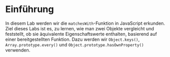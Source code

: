 # Einführung

In diesem Lab werden wir die `matchesWith`-Funktion in JavaScript erkunden. Ziel dieses Labs ist es, zu lernen, wie man zwei Objekte vergleicht und feststellt, ob sie äquivalente Eigenschaftswerte enthalten, basierend auf einer bereitgestellten Funktion. Dazu werden wir `Object.keys()`, `Array.prototype.every()` und `Object.prototype.hasOwnProperty()` verwenden.
